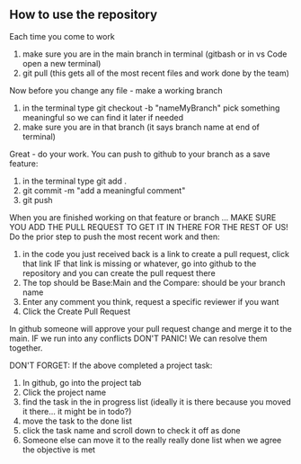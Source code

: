 ## How to use the repository
Each time you come to work
1) make sure you are in the main branch in terminal (gitbash or in vs Code open a new terminal)
2) git pull (this gets all of the most recent files and work done by the team)

Now before you change any file - make a working branch
1) in the terminal type git checkout -b "nameMyBranch"
    pick something meaningful so we can find it later if needed
2) make sure you are in that branch (it says branch name at end of terminal)



Great - do your work. You can push to github to your branch as a save feature:

1) in the terminal type git add .
2) git commit -m "add a meaningful comment"
3) git push



When you are finished working on that feature or branch ... MAKE SURE YOU ADD THE PULL REQUEST TO GET IT IN THERE FOR THE REST OF US!
Do the prior step to push the most recent work and then:

1) in the code you just received back is a link to create a pull request, click that link
    IF that link is missing or whatever, go into github to the repository and you can create the pull request there
2) The top should be Base:Main and the Compare: should be your branch name
3) Enter any comment you think, request a specific reviewer if you want
4) Click the Create Pull Request

In github someone will approve your pull request change and merge it to the main. IF we run into any conflicts DON'T PANIC! We can resolve them together.

DON'T FORGET:
If the above completed a project task:
1) In github, go into the project tab
2) Click the project name
3) find the task in the in progress list (ideally it is there because you moved it there... it might be in todo?)
4) move the task to the done list
5) click the task name and scroll down to check it off as done
6) Someone else can move it to the really really done list when we agree the objective is met





